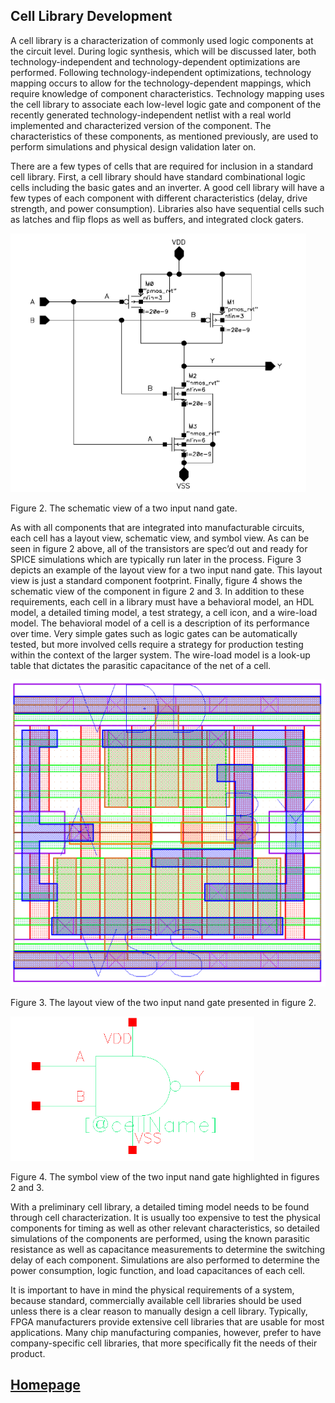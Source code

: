## Cell Library Development

A cell library is a characterization of commonly used logic components at the circuit level. During logic synthesis, which will be discussed later, both technology-independent and technology-dependent optimizations are performed. Following technology-independent optimizations, technology mapping occurs to allow for the technology-dependent mappings, which require knowledge of component characteristics. Technology mapping uses the cell library to associate each low-level logic gate and component of the recently generated technology-independent netlist with a real world implemented and characterized version of the component. The characteristics of these components, as mentioned previously, are used to perform simulations and physical design validation later on.

There are a few types of cells that are required for inclusion in a standard cell library. First, a cell library should have standard combinational logic cells including the basic gates and an inverter. A good cell library will have a few types of each component with different characteristics (delay, drive strength, and power consumption). Libraries also have sequential cells such as latches and flip flops as well as buffers, and integrated clock gaters.

![schematic view](schematic.png)

Figure 2. The schematic view of a two input nand gate.

As with all components that are integrated into manufacturable circuits, each cell has a layout view, schematic view, and symbol view. As can be seen in figure 2 above, all of the transistors are spec’d out and ready for SPICE simulations which are typically run later in the process. Figure 3  depicts an example of the layout view for a two input nand gate. This layout view is just a standard component footprint. Finally, figure 4 shows the schematic view of the component in figure 2 and 3. In addition to these requirements, each cell in a library must have a behavioral model, an HDL model, a detailed timing model, a test strategy, a cell icon, and a wire-load model. The behavioral model of a cell is a description of its performance over time. Very simple gates such as logic gates can be automatically tested, but more involved cells require a strategy for production testing within the context of the larger system. The wire-load model is a look-up table that dictates the parasitic capacitance of the net of a cell. 

![layout view](layout.png)

Figure 3. The layout view of the two input nand gate presented in figure 2.

![symbol view](symbol.png)

Figure 4. The symbol view of the two input nand gate highlighted in figures 2 and 3.

With a preliminary cell library, a detailed timing model needs to be found through cell characterization. It is usually too expensive to test the physical components for timing as well as other relevant characteristics, so detailed simulations of the components are performed, using the known parasitic resistance as well as capacitance measurements to determine the switching delay of each component. Simulations are also performed to determine the power consumption, logic function, and load capacitances of each cell.

It is important to have in mind the physical requirements of a system, because standard, commercially available cell libraries should be used unless there is a clear reason to manually design a cell library. Typically, FPGA manufacturers provide extensive cell libraries that are usable for most applications. Many chip manufacturing companies, however, prefer to have company-specific cell libraries, that more specifically fit the needs of their product.

## [Homepage](index.md)

